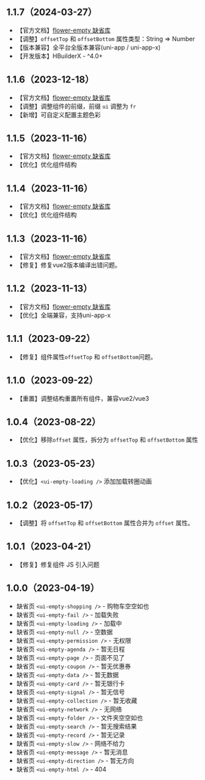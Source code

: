 ## 1.1.7（2024-03-27）
- 【官方文档】[flower-empty 缺省库](https://flowerui.com/documents/flower-empty/guide/sketch.html)
- 【调整】`offsetTop` 和 `offsetBottom` 属性类型：String => Number
- 【版本兼容】全平台全版本兼容(uni-app / uni-app-x)
- 【开发版本】HBuilderX - ^4.0+
## 1.1.6（2023-12-18）
- 【官方文档】[flower-empty 缺省库](https://flowerui.com/documents/flower-empty/guide/sketch.html)
- 【调整】调整组件的前缀，前缀 `ui` 调整为 `fr`
- 【新增】可自定义配置主题色彩
## 1.1.5（2023-11-16）
- 【官方文档】[flower-empty 缺省库](https://flowerui.com/documents/flower-empty/guide/sketch.html)
- 【优化】优化组件结构
## 1.1.4（2023-11-16）
- 【官方文档】[flower-empty 缺省库](https://flowerui.com/documents/flower-empty/guide/sketch.html)
- 【优化】优化组件结构
## 1.1.3（2023-11-16）
- 【官方文档】[flower-empty 缺省库](https://flowerui.com/documents/flower-empty/guide/sketch.html)
- 【修复】修复vue2版本编译出错问题。
## 1.1.2（2023-11-13）
- 【官方文档】[flower-empty 缺省库](https://flowerui.com/documents/flower-empty/guide/sketch.html)
- 【优化】全端兼容，支持uni-app-x
## 1.1.1（2023-09-22）
- 【修复】组件属性`offsetTop` 和 `offsetBottom`问题。
## 1.1.0（2023-09-22）
- 【重置】调整结构重置所有组件，兼容vue2/vue3
## 1.0.4（2023-08-22）
- 【优化】移除`offset` 属性，拆分为 `offsetTop` 和 `offsetBottom` 属性
## 1.0.3（2023-05-23）
- 【优化】`<ui-empty-loading />` 添加加载转圈动画
## 1.0.2（2023-05-17）
- 【调整】将 `offsetTop` 和 `offsetBottom` 属性合并为 `offset` 属性。
## 1.0.1（2023-04-21）
- 【修复】修复组件 JS 引入问题
## 1.0.0（2023-04-19）
- 缺省页 `<ui-empty-shopping />` - 购物车空空如也
- 缺省页 `<ui-empty-fail />` - 加载失败
- 缺省页 `<ui-empty-loading />` - 加载中
- 缺省页 `<ui-empty-null />` - 空数据
- 缺省页 `<ui-empty-permission />` - 无权限
- 缺省页 `<ui-empty-agenda />` - 暂无日程
- 缺省页 `<ui-empty-page />` - 页面不见了
- 缺省页 `<ui-empty-coupon />` - 暂无优惠券
- 缺省页 `<ui-empty-data />` - 暂无数据
- 缺省页 `<ui-empty-card />` - 暂无银行卡
- 缺省页 `<ui-empty-signal />` - 暂无信号
- 缺省页 `<ui-empty-collection />` - 暂无收藏
- 缺省页 `<ui-empty-network />` - 无网络
- 缺省页 `<ui-empty-folder />` - 文件夹空空如也
- 缺省页 `<ui-empty-search />` - 暂无搜索结果
- 缺省页 `<ui-empty-record />` - 暂无记录
- 缺省页 `<ui-empty-slow />` - 网络不给力
- 缺省页 `<ui-empty-message />` - 暂无消息
- 缺省页 `<ui-empty-direction />` - 暂无方向
- 缺省页 `<ui-empty-html />` - 404
